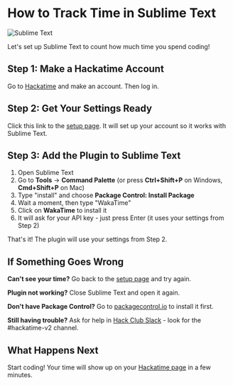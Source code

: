 # How to Track Time in Sublime Text

![Sublime Text](/images/editor-icons/sublime-text-128.png)

Let's set up Sublime Text to count how much time you spend coding!

## Step 1: Make a Hackatime Account

Go to [Hackatime](https://hackatime.hackclub.com) and make an account. Then log in.

## Step 2: Get Your Settings Ready

Click this link to the [setup page](https://hackatime.hackclub.com/my/wakatime_setup). It will set up your account so it works with Sublime Text.

## Step 3: Add the Plugin to Sublime Text

1. Open Sublime Text
2. Go to **Tools** → **Command Palette** (or press **Ctrl+Shift+P** on Windows, **Cmd+Shift+P** on Mac)
3. Type "install" and choose **Package Control: Install Package**
4. Wait a moment, then type "WakaTime"
5. Click on **WakaTime** to install it
6. It will ask for your API key - just press Enter (it uses your settings from Step 2)

That's it! The plugin will use your settings from Step 2.

## If Something Goes Wrong

**Can't see your time?** Go back to the [setup page](https://hackatime.hackclub.com/my/wakatime_setup) and try again.

**Plugin not working?** Close Sublime Text and open it again.

**Don't have Package Control?** Go to [packagecontrol.io](https://packagecontrol.io/installation) to install it first.

**Still having trouble?** Ask for help in [Hack Club Slack](https://hackclub.slack.com) - look for the #hackatime-v2 channel.

## What Happens Next

Start coding! Your time will show up on your [Hackatime page](https://hackatime.hackclub.com) in a few minutes.
